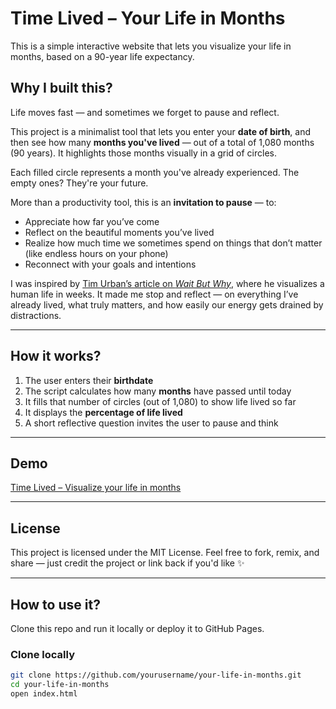 # Time Lived – Your Life in Months

This is a simple interactive website that lets you visualize your life in months, based on a 90-year life expectancy.

## Why I built this?

Life moves fast — and sometimes we forget to pause and reflect.

This project is a minimalist tool that lets you enter your **date of birth**, and then see how many **months you've lived** — out of a total of 1,080 months (90 years). It highlights those months visually in a grid of circles.

Each filled circle represents a month you've already experienced. The empty ones? They're your future.

More than a productivity tool, this is an **invitation to pause** — to:

- Appreciate how far you’ve come
- Reflect on the beautiful moments you’ve lived
- Realize how much time we sometimes spend on things that don’t matter (like endless hours on your phone)
- Reconnect with your goals and intentions

I was inspired by [Tim Urban’s article on *Wait But Why*](https://waitbutwhy.com/2014/05/life-weeks.html), where he visualizes a human life in weeks. It made me stop and reflect — on everything I’ve already lived, what truly matters, and how easily our energy gets drained by distractions.

---

## How it works?

1. The user enters their **birthdate**
2. The script calculates how many **months** have passed until today
3. It fills that number of circles (out of 1,080) to show life lived so far
4. It displays the **percentage of life lived**
5. A short reflective question invites the user to pause and think

---

## Demo

[Time Lived – Visualize your life in months](https://antonydis.github.io/timelived)

---
## License
This project is licensed under the MIT License.
Feel free to fork, remix, and share — just credit the project or link back if you'd like ✨

---
## How to use it?

Clone this repo and run it locally or deploy it to GitHub Pages.

### Clone locally
```bash
git clone https://github.com/yourusername/your-life-in-months.git
cd your-life-in-months
open index.html


